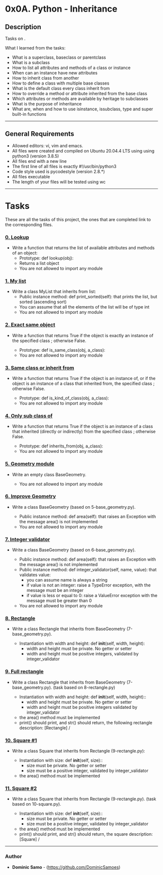 # 0x0A. Python - Inheritance

## Description

Tasks on .

What I learned from the tasks:

* What is a superclass, baseclass or parentclass
* What is a subclass
* How to list all attributes and methods of a class or instance
* When can an instance have new attributes
* How to inherit class from another
* How to define a class with multiple base classes
* What is the default class every class inherit from
* How to override a method or attribute inherited from the base class
* Which attributes or methods are available by heritage to subclasses
* What is the purpose of inheritance
* What are, when and how to use isinstance, issubclass, type and super built-in functions

---

## General Requirements
* Allowed editors: vi, vim and emacs.
* All files were created and compiled on Ubuntu 20.04.4 LTS using using python3 (version 3.8.5)
* All files end with a new line
* The first line of all files is exactly #!/usr/bin/python3
* Code style used is pycodestyle (version 2.8.*)
* All files executable
* The length of your files will be tested using wc
---

# Tasks

These are all the tasks of this project, the ones that are completed link to the corresponding files.

### [0. Lookup](./0-lookup.py)
* Write a function that returns the list of available attributes and methods of an object:
  	- Prototype: def lookup(obj):
	- Returns a list object
	- You are not allowed to import any module

### [1. My list](./1-my_list.py)
* Write a class MyList that inherits from list:
	- Public instance method: def print_sorted(self): that prints the list, but sorted (ascending sort)
	- You can assume that all the elements of the list will be of type int
	- You are not allowed to import any module

### [2. Exact same object](./2-is_same_class.py)
* Write a function that returns True if the object is exactly an instance of the specified class ; otherwise False.

	- Prototype: def is_same_class(obj, a_class):
	- You are not allowed to import any module

### [3. Same class or inherit from](./3-is_kind_of_class.py)
* Write a function that returns True if the object is an instance of, or if the object is an instance of a class that inherited from, the specified class ; otherwise False.

	- Prototype: def is_kind_of_class(obj, a_class):
	- You are not allowed to import any module

### [4. Only sub class of](./4-inherits_from.py)
* Write a function that returns True if the object is an instance of a class that inherited (directly or indirectly) from the specified class ; otherwise False.

	- Prototype: def inherits_from(obj, a_class):
	- You are not allowed to import any module
### [5. Geometry module](./5-base_geometry.py)
* Write an empty class BaseGeometry.

	- You are not allowed to import any module


### [6. Improve Geometry](./6-base_geometry.py)
* Write a class BaseGeometry (based on 5-base_geometry.py).

	- Public instance method: def area(self): that raises an Exception with the message area() is not implemented
	- You are not allowed to import any module

### [7. Integer validator](./7-base_geometry.py)
* Write a class BaseGeometry (based on 6-base_geometry.py).

	- Public instance method: def area(self): that raises an Exception with the message area() is not implemented
	- Public instance method: def integer_validator(self, name, value): that validates value:
		+ you can assume name is always a string
		+ if value is not an integer: raise a TypeError exception, with the message <name> must be an integer
		+ if value is less or equal to 0: raise a ValueError exception with the message <name> must be greater than 0
	- You are not allowed to import any module

### [8. Rectangle](./8-rectangle.py)
* Write a class Rectangle that inherits from BaseGeometry (7-base_geometry.py).

	- Instantiation with width and height: def __init__(self, width, height):
		+ width and height must be private. No getter or setter
		+ width and height must be positive integers, validated by integer_validator

### [9. Full rectangle](./9-rectangle.py)
* Write a class Rectangle that inherits from BaseGeometry (7-base_geometry.py). (task based on 8-rectangle.py)

	- Instantiation with width and height: def __init__(self, width, height)::
		+ width and height must be private. No getter or setter
		+ width and height must be positive integers validated by integer_validator
	- the area() method must be implemented
	- print() should print, and str() should return, the following rectangle description: [Rectangle] <width>/<height>


### [10. Square #1](./10-square.py)
* Write a class Square that inherits from Rectangle (9-rectangle.py):

	- Instantiation with size: def __init__(self, size)::
		+ size must be private. No getter or setter
		+ size must be a positive integer, validated by integer_validator
	- the area() method must be implemented

### [11. Square #2](./11-square.py)
* Write a class Square that inherits from Rectangle (9-rectangle.py). (task based on 10-square.py).

	- Instantiation with size: def __init__(self, size)::
		+ size must be private. No getter or setter
		+ size must be a positive integer, validated by integer_validator
	- the area() method must be implemented
	- print() should print, and str() should return, the square description: [Square] <width>/<height>




---

### Author
* **Dominic Samo** - (https://github.com/DominicSamoes)
